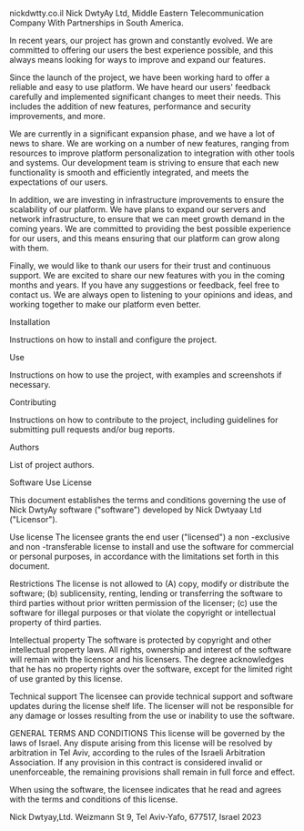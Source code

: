 nickdwtty.co.il
Nick DwtyAy Ltd, Middle Eastern Telecommunication Company With Partnerships in South America.


In recent years, our project has grown and constantly evolved. We are committed to offering our users the best experience possible, and this always means looking for ways to improve and expand our features.

Since the launch of the project, we have been working hard to offer a reliable and easy to use platform. We have heard our users' feedback carefully and implemented significant changes to meet their needs. This includes the addition of new features, performance and security improvements, and more.

We are currently in a significant expansion phase, and we have a lot of news to share. We are working on a number of new features, ranging from resources to improve platform personalization to integration with other tools and systems. Our development team is striving to ensure that each new functionality is smooth and efficiently integrated, and meets the expectations of our users.

In addition, we are investing in infrastructure improvements to ensure the scalability of our platform. We have plans to expand our servers and network infrastructure, to ensure that we can meet growth demand in the coming years. We are committed to providing the best possible experience for our users, and this means ensuring that our platform can grow along with them.

Finally, we would like to thank our users for their trust and continuous support. We are excited to share our new features with you in the coming months and years. If you have any suggestions or feedback, feel free to contact us. We are always open to listening to your opinions and ideas, and working together to make our platform even better.

Installation

Instructions on how to install and configure the project.

Use

Instructions on how to use the project, with examples and screenshots if necessary.

Contributing

Instructions on how to contribute to the project, including guidelines for submitting pull requests and/or bug reports.

Authors

List of project authors.

Software Use License

This document establishes the terms and conditions governing the use of Nick DwtyAy software ("software") developed by Nick Dwtyaay Ltd ("Licensor").

Use license
The licensee grants the end user ("licensed") a non -exclusive and non -transferable license to install and use the software for commercial or personal purposes, in accordance with the limitations set forth in this document.

Restrictions
The license is not allowed to (A) copy, modify or distribute the software; (b) sublicensity, renting, lending or transferring the software to third parties without prior written permission of the licenser; (c) use the software for illegal purposes or that violate the copyright or intellectual property of third parties.

Intellectual property
The software is protected by copyright and other intellectual property laws. All rights, ownership and interest of the software will remain with the licensor and his licensers. The degree acknowledges that he has no property rights over the software, except for the limited right of use granted by this license.

Technical support
The licensee can provide technical support and software updates during the license shelf life. The licenser will not be responsible for any damage or losses resulting from the use or inability to use the software.

GENERAL TERMS AND CONDITIONS
This license will be governed by the laws of Israel. Any dispute arising from this license will be resolved by arbitration in Tel Aviv, according to the rules of the Israeli Arbitration Association. If any provision in this contract is considered invalid or unenforceable, the remaining provisions shall remain in full force and effect.

When using the software, the licensee indicates that he read and agrees with the terms and conditions of this license.

  Nick Dwtyay,Ltd.
  Weizmann St 9, Tel Aviv-Yafo, 677517, Israel
  2023

